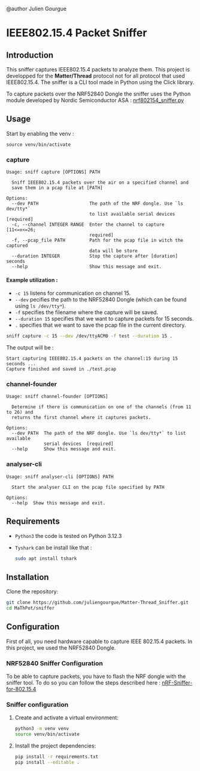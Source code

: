 @author  Julien Gourgue
# IEEE802.15.4 Packet Sniffer 

## Introduction

This sniffer captures IEEE802.15.4 packets to analyze them.
This project is developped for the **Matter/Thread** protocol not for all protocol that used IEEE802.15.4.
The sniffer is a CLI tool made in Python using the Click library.

To capture packets over the NRF52840 Dongle the sniffer uses the Python module developed by  Nordic Semiconductor ASA : 
[nrf802154_sniffer.py](https://github.com/NordicSemiconductor/nRF-Sniffer-for-802.15.4/blob/master/nrf802154_sniffer/nrf802154_sniffer.py)


## Usage

Start by enabling the venv :
```
source venv/bin/activate  
```

### capture

```
Usage: sniff capture [OPTIONS] PATH

  Sniff IEEE802.15.4 packets over the air on a specified channel and
  save them in a pcap file at [PATH]

Options:
  --dev PATH                   The path of the NRF dongle. Use `ls dev/tty*`
                               to list available serial devices  [required]
  -c, --channel INTEGER RANGE  Enter the channel to capture  [11<=x<=26;
                               required]
  -f, --pcap_file PATH         Path for the pcap file in witch the captured
                               data will be store
  --duration INTEGER           Stop the capture after [duration] seconds
  --help                       Show this message and exit.
```



#### Example utilization :

- `-c 15` listens for communication on channel 15.
- `--dev` pecifies the path to the NRF52840 Dongle (which can be found using `ls /dev/tty*`).
- `-f` specifies the filename where the capture will be saved.
- `--duration 15` specifies that we want to capture packets for 15 seconds.
- `.` specifies that we want to save the pcap file in the current directory.

```bash
sniff capture -c 15 --dev /dev/ttyACM0 -f test --duration 15 .
```

The output will be :

```
Start capturing IEEE802.15.4 packets on the channel:15 during 15 seconds ...
Capture finished and saved in ./test.pcap
```

### channel-founder

```
Usage: sniff channel-founder [OPTIONS]

  Determine if there is communication on one of the channels (from 11 to 26) and
  returns the first channel where it captures packets.

Options:
  --dev PATH  The path of the NRF dongle. Use `ls dev/tty*` to list available
              serial devices  [required]
  --help      Show this message and exit.

```

### analyser-cli
```
Usage: sniff analyser-cli [OPTIONS] PATH

  Start the analyser CLI on the pcap file specified by PATH

Options:
  --help  Show this message and exit.
```


## Requirements

- `Python3` the code is tested on Python 3.12.3

- `Tyshark` can be install like that :
   ``` bash
   sudo apt install tshark
   ```

## Installation

Clone the repository:

```bash
git clone https://github.com/juliengourgue/Matter-Thread_Sniffer.git
cd MaThPot/sniffer
```
## Configuration

First of all, you need hardware capable to capture IEEE 802.15.4 packets. In this project, we used the NRF52840 Dongle.


### NRF52840 Sniffer Configuration

To be able to capture packets, you have to flash the NRF dongle with the sniffer tool. To do so you can follow the steps described here : [nRF-Sniffer-for-802.15.4](https://github.com/NordicSemiconductor/nRF-Sniffer-for-802.15.4)


### Sniffer configuration
1. Create and activate a virtual environment:
   ```bash
   python3 -m venv venv
   source venv/bin/activate  
   ```
2. Install the project dependencies:
   ```bash
   pip install -r requirements.txt
   pip install --editable .
   ```

